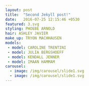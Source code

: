 ```yaml
---
layout: post
title:  "Second Jekyll post!"
date:   2016-07-25 12:15:46 +0530
featured: 3.svg
styling: PHOEBE ARNOLD
hair: ASHLEY JAVIER
make_up: TRYON MACHHAUSEN
models:
 - model: CAROLINE TRENTINI
 - model: JULIA BERGSHOEFF
 - model: KENDALL JENNER
 - model: IMAAN HAMMAM 
carousel:
  - image: /img/carousel/slide1.svg
  - image: /img/carousel/slide1.svg
---
```


